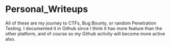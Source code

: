 # Personal_Writeups
All of these are my journey to CTFs, Bug Bounty, or random Penetration Testing. I documented it in Github since I think it has more feature than the other platform, and of course so my Github activity will become more active also.
